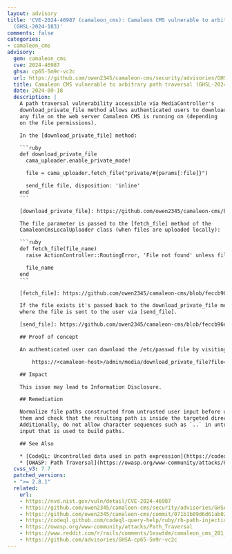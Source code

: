 ```yaml
---
layout: advisory
title: 'CVE-2024-46987 (camaleon_cms): Camaleon CMS vulnerable to arbitrary path traversal
  (GHSL-2024-183)'
comments: false
categories:
- camaleon_cms
advisory:
  gem: camaleon_cms
  cve: 2024-46987
  ghsa: cp65-5m9r-vc2c
  url: https://github.com/owen2345/camaleon-cms/security/advisories/GHSA-cp65-5m9r-vc2c
  title: Camaleon CMS vulnerable to arbitrary path traversal (GHSL-2024-183)
  date: 2024-09-18
  description: |
    A path traversal vulnerability accessible via MediaController's
    download_private_file method allows authenticated users to download
    any file on the web server Camaleon CMS is running on (depending
    on the file permissions).

    In the [download_private_file] method:

    ```ruby
    def download_private_file
      cama_uploader.enable_private_mode!

      file = cama_uploader.fetch_file("private/#{params[:file]}")

      send_file file, disposition: 'inline'
    end
    ```

    [download_private_file]: https://github.com/owen2345/camaleon-cms/blob/feccb96e542319ed608acd3a16fa5d92f13ede67/app/controllers/camaleon_cms/admin/media_controller.rb#L28

    The file parameter is passed to the [fetch_file] method of the
    CamaleonCmsLocalUploader class (when files are uploaded locally):

    ```ruby
    def fetch_file(file_name)
      raise ActionController::RoutingError, 'File not found' unless file_exists?(file_name)

      file_name
    end
    ```

    [fetch_file]: https://github.com/owen2345/camaleon-cms/blob/feccb96e542319ed608acd3a16fa5d92f13ede67/app/uploaders/camaleon_cms_local_uploader.rb#L27

    If the file exists it's passed back to the download_private_file method
    where the file is sent to the user via [send_file].

    [send_file]: https://github.com/owen2345/camaleon-cms/blob/feccb96e542319ed608acd3a16fa5d92f13ede67/app/controllers/camaleon_cms/admin/media_controller.rb#L33-L34

    ## Proof of concept

    An authenticated user can download the /etc/passwd file by visiting an URL such as:

        https://<camaleon-host>/admin/media/download_private_file?file=../../../../../../etc/passwd

    ## Impact

    This issue may lead to Information Disclosure.

    ## Remediation

    Normalize file paths constructed from untrusted user input before using
    them and check that the resulting path is inside the targeted directory.
    Additionally, do not allow character sequences such as `..` in untrusted
    input that is used to build paths.

    ## See Also

    * [CodeQL: Uncontrolled data used in path expression](https://codeql.github.com/codeql-query-help/ruby/rb-path-injection/)
    * [OWASP: Path Traversal](https://owasp.org/www-community/attacks/Path_Traversal)
  cvss_v3: 7.7
  patched_versions:
  - ">= 2.8.1"
  related:
    url:
    - https://nvd.nist.gov/vuln/detail/CVE-2024-46987
    - https://github.com/owen2345/camaleon-cms/security/advisories/GHSA-cp65-5m9r-vc2c
    - https://github.com/owen2345/camaleon-cms/commit/071b1b09d6d61ab02a5960b1ccafd9d9c2155a3e
    - https://codeql.github.com/codeql-query-help/ruby/rb-path-injection
    - https://owasp.org/www-community/attacks/Path_Traversal
    - https://www.reddit.com/r/rails/comments/1exwtdm/camaleon_cms_281_has_been_released
    - https://github.com/advisories/GHSA-cp65-5m9r-vc2c
---
```

